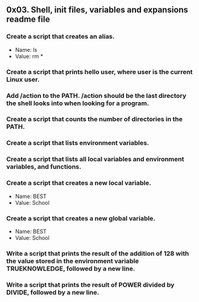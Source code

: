 ## 0x03. Shell, init files, variables and expansions readme file
### Create a script that creates an alias.
* Name: ls
* Value: rm *
### Create a script that prints hello user, where user is the current Linux user.
### Add /action to the PATH. /action should be the last directory the shell looks into when looking for a program.
### Create a script that counts the number of directories in the PATH.
### Create a script that lists environment variables.
### Create a script that lists all local variables and environment variables, and functions.
### Create a script that creates a new local variable.
* Name: BEST
* Value: School
### Create a script that creates a new global variable.
* Name: BEST
* Value: School
### Write a script that prints the result of the addition of 128 with the value stored in the environment variable TRUEKNOWLEDGE, followed by a new line.
### Write a script that prints the result of POWER divided by DIVIDE, followed by a new line.
